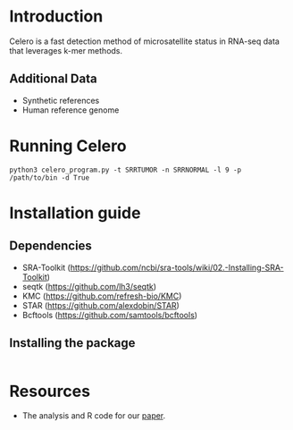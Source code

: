 # Introduction
Celero is a fast detection method of microsatellite status in RNA-seq data that leverages k-mer methods. 
## Additional Data
- Synthetic references
- Human reference genome

# Running Celero
```
python3 celero_program.py -t SRRTUMOR -n SRRNORMAL -l 9 -p /path/to/bin -d True
```
# Installation guide
## Dependencies
- SRA-Toolkit (https://github.com/ncbi/sra-tools/wiki/02.-Installing-SRA-Toolkit)
- seqtk (https://github.com/lh3/seqtk)
- KMC (https://github.com/refresh-bio/KMC)
- STAR (https://github.com/alexdobin/STAR)
- Bcftools (https://github.com/samtools/bcftools)
## Installing the package
```

```

# Resources

* The analysis and R code for our [paper](analysis_final.md). 
